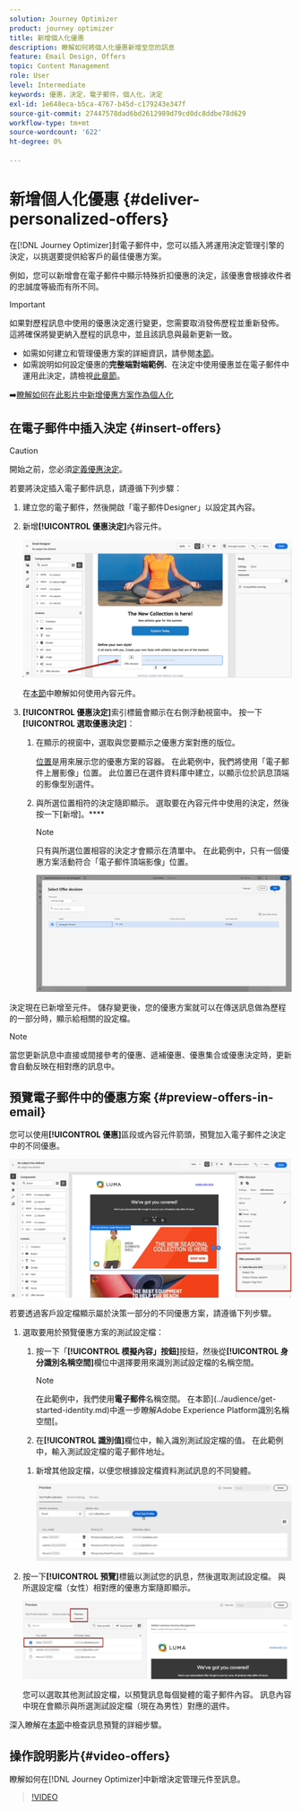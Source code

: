 ```yaml
---
solution: Journey Optimizer
product: journey optimizer
title: 新增個人化優惠
description: 瞭解如何將個人化優惠新增至您的訊息
feature: Email Design, Offers
topic: Content Management
role: User
level: Intermediate
keywords: 優惠，決定，電子郵件，個人化，決定
exl-id: 1e648eca-b5ca-4767-b45d-c179243e347f
source-git-commit: 27447578dad6bd2612989d79cd0dc8ddbe78d629
workflow-type: tm+mt
source-wordcount: '622'
ht-degree: 0%

---
```


# 新增個人化優惠 {#deliver-personalized-offers}

在[!DNL Journey Optimizer]封電子郵件中，您可以插入將運用決定管理引擎的決定，以挑選要提供給客戶的最佳優惠方案。

例如，您可以新增會在電子郵件中顯示特殊折扣優惠的決定，該優惠會根據收件者的忠誠度等級而有所不同。

>[!IMPORTANT]
>
>如果對歷程訊息中使用的優惠決定進行變更，您需要取消發佈歷程並重新發佈。  這將確保將變更納入歷程的訊息中，並且該訊息與最新更新一致。

* 如需如何建立和管理優惠方案的詳細資訊，請參閱[本節](../offers/get-started/starting-offer-decisioning.md)。
* 如需說明如何設定優惠的&#x200B;**完整端對端範例**、在決定中使用優惠並在電子郵件中運用此決定，請檢視[此章節](../offers/offers-e2e.md#insert-decision-in-email)。

➡️[瞭解如何在此影片中新增優惠方案作為個人化](#video-offers)

## 在電子郵件中插入決定 {#insert-offers}

>[!CAUTION]
>
>開始之前，您必須[定義優惠決定](../offers/offer-activities/create-offer-activities.md)。

若要將決定插入電子郵件訊息，請遵循下列步驟：

1. 建立您的電子郵件，然後開啟「電子郵件Designer」以設定其內容。

1. 新增&#x200B;**[!UICONTROL 優惠決定]**&#x200B;內容元件。

   ![](assets/deliver-offer-component.png)

   在[本節](content-components.md)中瞭解如何使用內容元件。

1. **[!UICONTROL 優惠決定]**&#x200B;索引標籤會顯示在右側浮動視窗中。 按一下&#x200B;**[!UICONTROL 選取優惠決定]**：

   1. 在顯示的視窗中，選取與您要顯示之優惠方案對應的版位。

      [位置](../offers/offer-library/creating-placements.md)是用來展示您的優惠方案的容器。 在此範例中，我們將使用「電子郵件上層影像」位置。 此位置已在選件資料庫中建立，以顯示位於訊息頂端的影像型別選件。

   1. 與所選位置相符的決定隨即顯示。 選取要在內容元件中使用的決定，然後按一下[新增]。****

      >[!NOTE]
      >
      >只有與所選位置相容的決定才會顯示在清單中。 在此範例中，只有一個優惠方案活動符合「電子郵件頂端影像」位置。

      ![](assets/deliver-offer-placement.png)

決定現在已新增至元件。 儲存變更後，您的優惠方案就可以在傳送訊息做為歷程的一部分時，顯示給相關的設定檔。

>[!NOTE]
>
>當您更新訊息中直接或間接參考的優惠、遞補優惠、優惠集合或優惠決定時，更新會自動反映在相對應的訊息中。

## 預覽電子郵件中的優惠方案 {#preview-offers-in-email}

您可以使用&#x200B;**[!UICONTROL 優惠]**&#x200B;區段或內容元件箭頭，預覽加入電子郵件之決定中的不同優惠。

![](assets/deliver-offer-preview.png)

若要透過客戶設定檔顯示屬於決策一部分的不同優惠方案，請遵循下列步驟。

1. 選取要用於預覽優惠方案的測試設定檔：

   1. 按一下「**[!UICONTROL 模擬內容」按鈕]**&#x200B;按鈕，然後從&#x200B;**[!UICONTROL 身分識別名稱空間]**&#x200B;欄位中選擇要用來識別測試設定檔的名稱空間。

      >[!NOTE]
      >
      >在此範例中，我們使用&#x200B;**電子郵件**&#x200B;名稱空間。 在本節](../audience/get-started-identity.md)中進一步瞭解Adobe Experience Platform識別名稱空間[。

   1. 在&#x200B;**[!UICONTROL 識別值]**&#x200B;欄位中，輸入識別測試設定檔的值。 在此範例中，輸入測試設定檔的電子郵件地址。

   <!--For example enter smith@adobe.com and click the **[!UICONTROL Add profile]** button.-->

   1. 新增其他設定檔，以便您根據設定檔資料測試訊息的不同變體。

      ![](assets/deliver-offer-test-profiles.png)

1. 按一下&#x200B;**[!UICONTROL 預覽]**&#x200B;標籤以測試您的訊息，然後選取測試設定檔。 與所選設定檔（女性）相對應的優惠方案隨即顯示。

   ![](assets/deliver-offer-test-profile-female-preview.png)

   您可以選取其他測試設定檔，以預覽訊息每個變體的電子郵件內容。 訊息內容中現在會顯示與所選測試設定檔（現在為男性）對應的選件。

深入瞭解在[本節](#preview-your-messages)中檢查訊息預覽的詳細步驟。

## 操作說明影片{#video-offers}

瞭解如何在[!DNL Journey Optimizer]中新增決定管理元件至訊息。

>[!VIDEO](https://video.tv.adobe.com/v/334088?quality=12)
